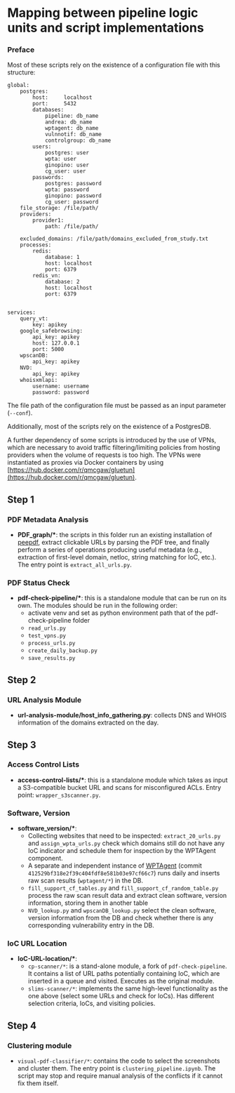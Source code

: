 # Mapping between pipeline logic units and script implementations

### Preface
Most of these scripts rely on the existence of a configuration file with this structure:
`````
global:
    postgres:
        host:     localhost
        port:     5432
        databases:
            pipeline: db_name
            andrea: db_name
            wptagent: db_name
            vulnnotif: db_name
            controlgroup: db_name
        users:
            postgres: user
            wpta: user
            ginopino: user
            cg_user: user
        passwords:
            postgres: password
            wpta: password
            ginopino: password
            cg_user: password
    file_storage: /file/path/
    providers:
        provider1:
            path: /file/path/

    excluded_domains: /file/path/domains_excluded_from_study.txt
    processes:
        redis:
            database: 1
            host: localhost
            port: 6379
        redis_vn:
            database: 2
            host: localhost
            port: 6379


services:
    query_vt:
        key: apikey
    google_safebrowsing:
        api_key: apikey
        host: 127.0.0.1
        port: 5000
    wpscanDB:
        api_key: apikey
    NVD:
        api_key: apikey
    whoisxmlapi:
        username: username
        password: password
`````
The file path of the configuration file must be passed as an input parameter (`--conf`).

Additionally, most of the scripts rely on the existence of a PostgresDB.

A further dependency of some scripts is introduced by the use of VPNs, which are necessary to avoid traffic filtering/limiting policies from hosting providers when the volume of requests is too high. 
The VPNs were instantiated as proxies via Docker containers by using [https://hub.docker.com/r/qmcgaw/gluetun](https://hub.docker.com/r/qmcgaw/gluetun).


## Step 1

### PDF Metadata Analysis
- __PDF_graph/*__: the scripts in this folder run an existing installation of [peepdf](https://github.com/jesparza/peepdf), extract clickable URLs by parsing the PDF tree, and finally perform a series of operations producing useful metadata (e.g., extraction of first-level domain, netloc, string matching for IoC, etc.). The entry point is `extract_all_urls.py`.
   
### PDF Status Check
- __pdf-check-pipeline/*__: this is a standalone module that can be run on its own. The modules should be run in the following order:
    - activate venv and set as python environment path that of the pdf-check-pipeline folder
    - `read_urls.py`
    - `test_vpns.py`
    - `process_urls.py`
    - `create_daily_backup.py`
    - `save_results.py`

## Step 2
### URL Analysis Module
- __url-analysis-module/host_info_gathering.py__: collects DNS and WHOIS information of the domains extracted on the day.

## Step 3
### Access Control Lists
- __access-control-lists/*__: this is a standalone module which takes as input a S3-compatible bucket URL and scans for misconfigured ACLs. Entry point: `wrapper_s3scanner.py`.

### Software, Version
- __software_version/*__:
    - Collecting websites that need to be inspected: `extract_20_urls.py` and `assign_wpta_urls.py` check which domains still do not have any IoC indicator and schedule them for inspection by the WPTAgent component.
    - A separate and independent instance of [WPTAgent](https://github.com/catchpoint/WebPageTest.agent) (commit `412529bf318e2f39c404fdf8e581b03e97cf66c7`) runs daily and inserts raw scan results (`wptagent/*`) in the DB.
    - `fill_support_cf_tables.py` and `fill_support_cf_random_table.py` process the raw scan result data and extract clean software, version information, storing them in another table
    - `NVD_lookup.py` and `wpscanDB_lookup.py` select the clean software, version information from the DB and check whether there is any corresponding vulnerability entry in the DB.

### IoC URL Location
- __IoC-URL-location/*__:
    - `cp-scanner/*`: is a stand-alone module, a fork of `pdf-check-pipeline`. It contains a list of URL paths potentially containing IoC, which are inserted in a queue and visited. Executes as the original module.
    - `slims-scanner/*`: implements the same high-level functionality as the one above (select some URLs and check for IoCs). Has different selection criteria, IoCs, and visiting policies.

## Step 4
### Clustering module
- `visual-pdf-classifier/*`: contains the code to select the screenshots and cluster them. The entry point is `clustering_pipeline.ipynb`. The script may stop and require manual analysis of the conflicts if it cannot fix them itself.


